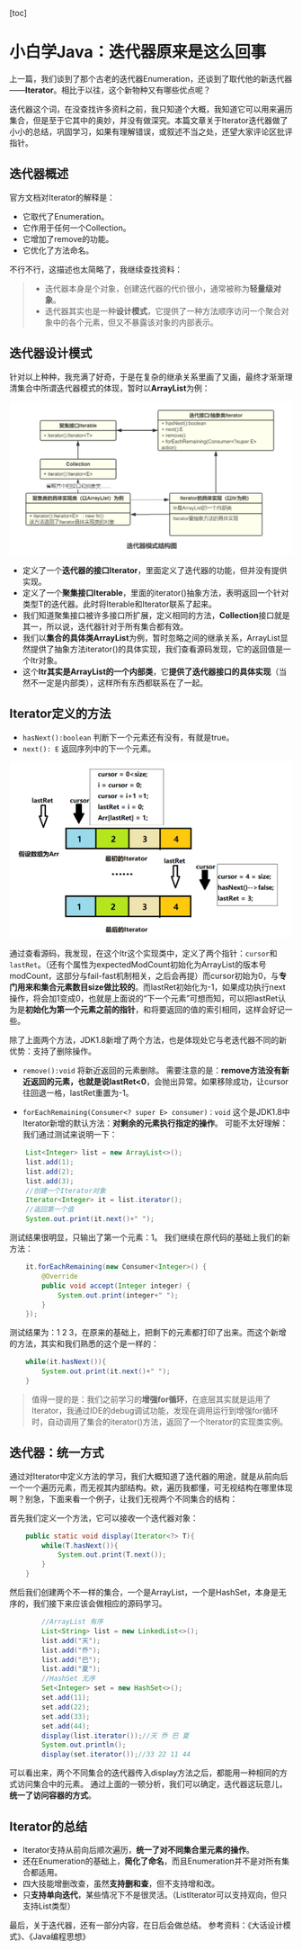 [toc]
# 小白学Java：迭代器原来是这么回事
上一篇，我们谈到了那个古老的迭代器Enumeration，还谈到了取代他的新迭代器——**Iterator**。相比于以往，这个新物种又有哪些优点呢？

迭代器这个词，在没查找许多资料之前，我只知道个大概，我知道它可以用来遍历集合，但是至于它其中的奥妙，并没有做深究。本篇文章关于Iterator迭代器做了小小的总结，巩固学习，如果有理解错误，或叙述不当之处，还望大家评论区批评指针。
## 迭代器概述
官方文档对Iterator的解释是：
- 它取代了Enumeration。
- 它作用于任何一个Collection。
- 它增加了remove的功能。
- 它优化了方法命名。

不行不行，这描述也太简略了，我继续查找资料：

> - 迭代器本身是个对象，创建迭代器的代价很小，通常被称为**轻量级对象**。
> - 迭代器其实也是一种**设计模式**，它提供了一种方法顺序访问一个聚合对象中的各个元素，但又不暴露该对象的内部表示。

## 迭代器设计模式
针对以上种种，我充满了好奇，于是在复杂的继承关系里画了又画，最终才渐渐理清集合中所谓迭代器模式的体现，暂时以**ArrayList**为例：

![1pqbX4.png](img/%E5%B0%8F%E7%99%BD%E5%AD%A6Java%EF%BC%9A%E8%BF%AD%E4%BB%A3%E5%99%A8%E5%8E%9F%E6%9D%A5%E6%98%AF%E8%BF%99%E4%B9%88%E5%9B%9E%E4%BA%8B/1pqbX4.png)

- 定义了一个**迭代器的接口Iterator**，里面定义了迭代器的功能，但并没有提供实现。
- 定义了一个**聚集接口Iterable**，里面的iterator()抽象方法，表明返回一个针对类型T的迭代器。此时将Iterable和Iterator联系了起来。
- 我们知道聚集接口被许多接口所扩展，定义相同的方法，**Collection**接口就是其一，所以说，迭代器针对于所有集合都有效。
- 我们以**集合的具体类ArrayList**为例，暂时忽略之间的继承关系，ArrayList显然提供了抽象方法iterator()的具体实现，我们查看源码发现，它的返回值是一个Itr对象。
- 这个**Itr其实是ArrayList的一个内部类**，它**提供了迭代器接口的具体实现**（当然不一定是内部类），这样所有东西都联系在了一起。
## Iterator定义的方法

- `hasNext():boolean` 判断下一个元素还有没有，有就是true。
- `next(): E` 返回序列中的下一个元素。

![1pqLnJ.png](img/%E5%B0%8F%E7%99%BD%E5%AD%A6Java%EF%BC%9A%E8%BF%AD%E4%BB%A3%E5%99%A8%E5%8E%9F%E6%9D%A5%E6%98%AF%E8%BF%99%E4%B9%88%E5%9B%9E%E4%BA%8B/1pqLnJ.png)

通过查看源码，我发现，在这个Itr这个实现类中，定义了两个指针：`cursor`和`lastRet`。（还有个属性为expectedModCount初始化为ArrayList的版本号modCount，这部分与fail-fast机制相关，之后会再提）而cursor初始为0，与**专门用来和集合元素数目size做比较的**。而lastRet初始化为-1，如果成功执行next操作，将会加1变成0，也就是上面说的“下一个元素”可想而知，可以把lastRet认为是**初始化为第一个元素之前的指针**，和将要返回的值的索引相同，这样会好记一些。

除了上面两个方法，JDK1.8新增了两个方法，也是体现处它与老迭代器不同的新优势：支持了删除操作。
- `remove():void` 将新近返回的元素删除。
需要注意的是：**remove方法没有新近返回的元素，也就是说lastRet<0**，会抛出异常。如果移除成功，让cursor往回退一格，lastRet重置为-1。

- `forEachRemaining(Consumer<? super E> consumer)：void` 这个是JDK1.8中Iterator新增的默认方法：**对剩余的元素执行指定的操作**。
可能不太好理解：我们通过测试来说明一下：

```java
    List<Integer> list = new ArrayList<>();
    list.add(1);
    list.add(2);
    list.add(3);
    //创建一个Iterator对象
    Iterator<Integer> it = list.iterator();
    //返回第一个值
    System.out.print(it.next()+" ");
```
测试结果很明显，只输出了第一个元素：1。
我们继续在原代码的基础上我们的新方法：
```java
    it.forEachRemaining(new Consumer<Integer>() {
        @Override
        public void accept(Integer integer) {
            System.out.print(integer+" ");
        }
    });
```
测试结果为：1 2 3，在原来的基础上，把剩下的元素都打印了出来。而这个新增的方法，其实和我们熟悉的这个是一样的：
```java
    while(it.hasNext()){
        System.out.print(it.next()+" ");
    }
```
> 值得一提的是：我们之前学习的**增强for循环**，在底层其实就是运用了Iterator，我通过IDE的debug调试功能，发现在调用运行到增强for循环时，自动调用了集合的iterator()方法，返回了一个Iterator的实现类实例。

## 迭代器：统一方式

通过对Iterator中定义方法的学习，我们大概知道了迭代器的用途，就是从前向后一个一个遍历元素，而无视其内部结构。欸，遍历我都懂，可无视结构在哪里体现啊？别急，下面来看一个例子，让我们无视两个不同集合的结构：

首先我们定义一个方法，它可以接收一个迭代器对象：
```java
    public static void display(Iterator<?> T){
        while(T.hasNext()){
            System.out.print(T.next());
        }
    }
```
然后我们创建两个不一样的集合，一个是ArrayList，一个是HashSet，本身是无序的，我们接下来应该会做相应的源码学习。
```java
        //ArrayList 有序
        List<String> list = new LinkedList<>();
        list.add("天");
        list.add("乔");
        list.add("巴");
        list.add("夏");
        //HashSet 无序
        Set<Integer> set = new HashSet<>();
        set.add(11);
        set.add(22);
        set.add(33);
        set.add(44);
        display(list.iterator());//天 乔 巴 夏
        System.out.println();
        display(set.iterator());//33 22 11 44

```
可以看出来，两个不同集合的迭代器传入display方法之后，都能用一种相同的方式访问集合中的元素。
通过上面的一顿分析，我们可以确定，迭代器这玩意儿，**统一了访问容器的方式**。
## Iterator的总结
- Iterator支持从前向后顺次遍历，**统一了对不同集合里元素的操作**。
- 还在Enumeration的基础上，**简化了命名**，而且Enumeration并不是对所有集合都适用。
- 四大技能增删改查，虽然**支持删和查**，但不支持增和改。
- 只**支持单向迭代**，某些情况下不是很灵活。（ListIterator可以支持双向，但只支持List类型）

最后，关于迭代器，还有一部分内容，在日后会做总结。
参考资料：《大话设计模式》、《Java编程思想》